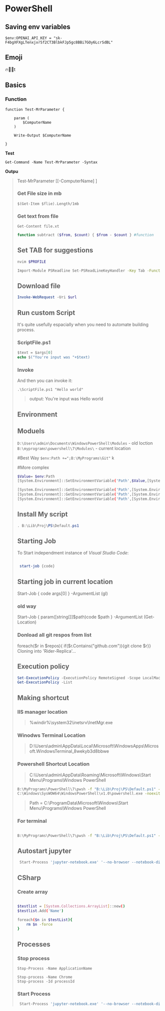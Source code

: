 # PowerShell


## Saving env variables

`$env:OPENAI_API_KEY = "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"`

## Emoji 
🔥🤔💖t

## Basics

### Function

```pwsh
function Test-MrParameter {

    param (
        $ComputerName
    )

    Write-Output $ComputerName

}
```
**Test**

```
Get-Command -Name Test-MrParameter -Syntax
```

**Outpu**

>Test-MrParameter [[-ComputerName] <Object>]



### Get File size in mb

```pwsh
$(Get-Item $flie).Length/1mb
```

### Get text from file

```pwsh
Get-Content file.xt
```

```powershell
function subtract ($from, $count) { $from - $count } #function
```
## Set TAB for suggestions

```bash
nvim $PROFILE

Import-Module PSReadline Set-PSReadLineKeyHandler -Key Tab -Function MenuComplete
```

## Download file

```powershell
Invoke-WebRequest -Uri $url 
```

## Run custom Script

It's quite usefully espacially when you need to automate building process.

###  ScriptFile.ps1
```ps
$text = $args[0]
echo $("You're input was "+$text)
```
### Invoke

And then you can invoke it:

`.\ScriptFile.ps1 "Hello world"`
> output: You're input was Hello world

## Environment 

## Moduels

`D:\Users\admin\Documents\WindowsPowerShell\Modules` - old loction
`B:\myprograms\powershell\7\Modules\` - current location

#Best Way
`$env:Path +=";B:\MyPrograms\Git"`	k

#More complex

```bash
$Value= $env:Path
[System.Environment]::SetEnvironmentVariable('Path',$Value,[System.EnvironmentVariableTarget]::Process);

[System.Environment]::GetEnvironmentVariable('Path',[System.EnvironmentVariableTarget]::Process);
[System.Environment]::GetEnvironmentVariable('Path',[System.EnvironmentVariableTarget]::Machine);
[System.Environment]::GetEnvironmentVariable('Path',[System.EnvironmentVariableTarget]::User);
```

## Install My script

```powershell
. B:\Lib\Proj\PS\Default.ps1
```

## Starting Job
To Start independment instance of *Visual Studio Code*:

```powershell

 start-job {code}

```

## Starting job in current location 

Start-Job { code args[0] } -ArgumentList (gl)

### old way
Start-Job { param([string[]]$path)code $path } -ArgumentList (Get-Location)

### Donload all git respos from list

 foreach($r in $repos){ if($r.Contains("github.com")){git clone $r}}
Cloning into 'Rider-Replica'...
 

## Execution policy

```powershell
Set-ExecutionPolicy -ExecutionPolicy RemoteSigned -Scope LocalMachine
Get-ExecutionPolicy -List
```

## Making shortcut

### IIS manager location 

>%windir%\system32\inetsrv\InetMgr.exe

### Winodws Terminal Location

>D:\Users\admin\AppData\Local\Microsoft\WindowsApps\Microsoft.WindowsTerminal_8wekyb3d8bbwe

### Powershell Shortcut Location

>C:\Users\admin\AppData\Roaming\Microsoft\Windows\Start Menu\Programs\Windows PowerShell
```bash
B:\MyPrograms\PowerShell\7\pwsh -f "B:\Lib\Proj\PS\Default.ps1" -wd "B:\Temp" -noexit
C:\Windows\SysWOW64\WindowsPowerShell\v1.0\powershell.exe -noexit (. B:\Lib\Proj\PS\Default.ps1)
```
>Path = C:\ProgramData\Microsoft\Windows\Start Menu\Programs\Windows PowerShell

### For terminal
```bash

B:\MyPrograms\PowerShell\7\pwsh -f "B:\Lib\Proj\PS\Default.ps1" -wd "B:\Temp" -noexit

```


## Autostart jupyter

```bash
 Start-Process 'jupyter-notebook.exe' '--no-browser --notebook-dir=B:\Lib\Jup\ ' -WindowStyle Hidden
```
## CSharp


### Create array

```bash

$testlist = [System.Collections.ArrayList]::new()
$testlist.Add('Name')

foreach($n in $testList){
	rm $n -force
}

```

## Processes

### Stop process


```pwsh
Stop-Process -Name ApplicationName

Stop-process -Name Chrome
Stop-process -Id processId
```
### Start Process
```bash
 Start-Process 'jupyter-notebook.exe' '--no-browser --notebook-dir=B:\Lib\Jup\ ' -WindowStyle Hidden
```
